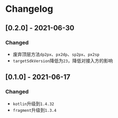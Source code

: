 # Changelog

## [0.2.0] - 2021-06-30

### Changed

- 废弃顶层方法`dp2px`、`px2dp`、`sp2px`、`px2sp`
- `targetSdkVersion`降低为`23`，降低对接入方的影响

## [0.1.0] - 2021-06-17

### Changed

- `kotlin`升级到`1.4.32`
- `fragment`升级到`1.3.4`